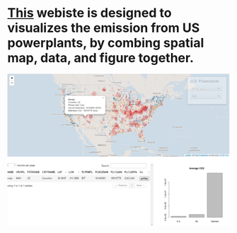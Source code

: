 # [This](https://jianhua.shinyapps.io/powerplants/) webiste is designed to visualizes the emission from US powerplants, by combing spatial map, data, and figure together.

[![](map.png)](https://jianhua.shinyapps.io/powerplants/)